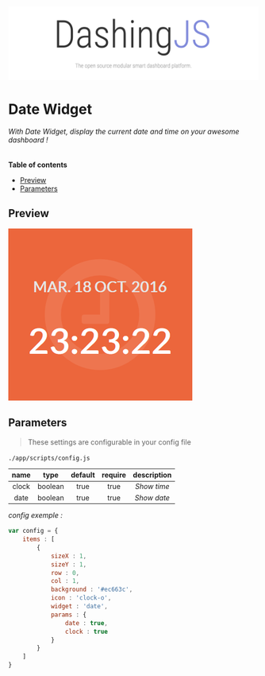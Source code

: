 ![DashingJS: The open source AngularJS based framework that lets you build beautiful dashboards. ](../../../.github/header.png)

# Date Widget

###### With Date Widget, display the current date and time on your awesome dashboard !

**Table of contents**

<!-- START doctoc generated TOC please keep comment here to allow auto update -->
<!-- DON'T EDIT THIS SECTION, INSTEAD RE-RUN doctoc TO UPDATE -->


- [Preview](#preview)
- [Parameters](#parameters)

<!-- END doctoc generated TOC please keep comment here to allow auto update -->


## Preview

![DashingJS: The open source AngularJS based framework that lets you build beautiful dashboards. ](.github/widget-date.png)


## Parameters

> These settings are configurable in your config file

`./app/scripts/config.js`

|name|type|default|require|description|
|:---:|:---:|:---:|:---:|:---:|
|clock|boolean|true|true|_Show time_|
|date|boolean|true|true|_Show date_|

_config exemple :_

```js
var config = {
    items : [
        {
            sizeX : 1,
            sizeY : 1,
            row : 0,
            col : 1,
            background : '#ec663c',
            icon : 'clock-o',
            widget : 'date',
            params : {
                date : true,
                clock : true
            }
        }
    ]
}
```